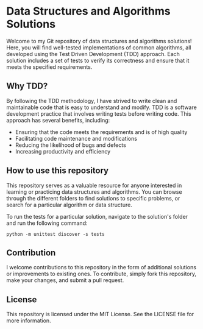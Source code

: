 # Data Structures and Algorithms Solutions

Welcome to my Git repository of data structures and algorithms solutions! Here, you will find well-tested implementations of common algorithms, all developed using the Test Driven Development (TDD) approach. Each solution includes a set of tests to verify its correctness and ensure that it meets the specified requirements.

## Why TDD?

By following the TDD methodology, I have strived to write clean and maintainable code that is easy to understand and modify. TDD is a software development practice that involves writing tests before writing code. This approach has several benefits, including:

- Ensuring that the code meets the requirements and is of high quality
- Facilitating code maintenance and modifications
- Reducing the likelihood of bugs and defects
- Increasing productivity and efficiency

## How to use this repository

This repository serves as a valuable resource for anyone interested in learning or practicing data structures and algorithms. You can browse through the different folders to find solutions to specific problems, or search for a particular algorithm or data structure.

To run the tests for a particular solution, navigate to the solution's folder and run the following command:

```
python -m unittest discover -s tests
```

## Contribution

I welcome contributions to this repository in the form of additional solutions or improvements to existing ones. To contribute, simply fork this repository, make your changes, and submit a pull request.

## License

This repository is licensed under the MIT License. See the LICENSE file for more information.